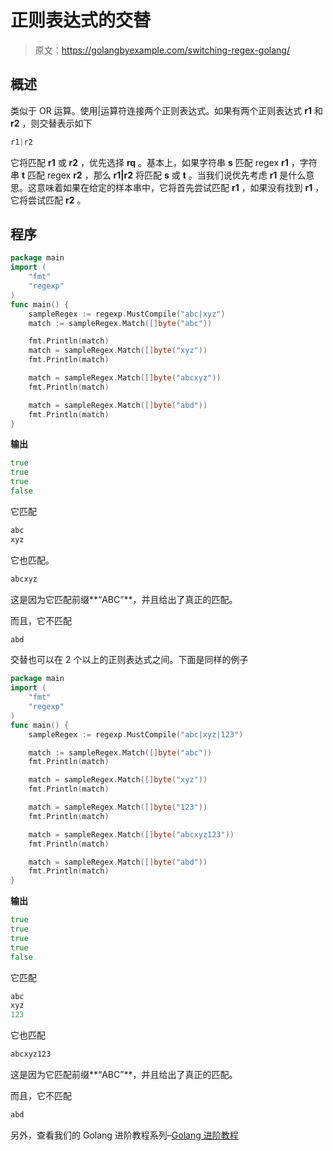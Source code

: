 # 正则表达式的交替

> 原文：<https://golangbyexample.com/switching-regex-golang/>

## **概述**

类似于 OR 运算。使用|运算符连接两个正则表达式。如果有两个正则表达式 **r1** 和 **r2** ，则交替表示如下

```go
r1|r2
```

它将匹配 **r1** 或 **r2** ，优先选择 **rq** 。基本上，如果字符串 **s** 匹配 regex **r1** ，字符串 **t** 匹配 regex **r2** ，那么 **r1|r2** 将匹配 **s** 或 **t** 。当我们说优先考虑 **r1** 是什么意思。这意味着如果在给定的样本串中，它将首先尝试匹配 **r1** ，如果没有找到 **r1** ，它将尝试匹配 **r2** 。

## **程序**

```go
package main
import (
    "fmt"
    "regexp"
)
func main() {
    sampleRegex := regexp.MustCompile("abc|xyz")
    match := sampleRegex.Match([]byte("abc"))

    fmt.Println(match)
    match = sampleRegex.Match([]byte("xyz"))
    fmt.Println(match)

    match = sampleRegex.Match([]byte("abcxyz"))
    fmt.Println(match)

    match = sampleRegex.Match([]byte("abd"))
    fmt.Println(match)
}
```

**输出**

```go
true
true
true
false
```

它匹配

```go
abc
xyz
```

它也匹配。

```go
abcxyz
```

这是因为它匹配前缀**“ABC”**，并且给出了真正的匹配。

而且，它不匹配

```go
abd
```

交替也可以在 2 个以上的正则表达式之间。下面是同样的例子

```go
package main
import (
    "fmt"
    "regexp"
)
func main() {
    sampleRegex := regexp.MustCompile("abc|xyz|123")

    match := sampleRegex.Match([]byte("abc"))
    fmt.Println(match)

    match = sampleRegex.Match([]byte("xyz"))
    fmt.Println(match)

    match = sampleRegex.Match([]byte("123"))
    fmt.Println(match)

    match = sampleRegex.Match([]byte("abcxyz123"))
    fmt.Println(match)

    match = sampleRegex.Match([]byte("abd"))
    fmt.Println(match)
}
```

**输出**

```go
true
true
true
true
false
```

它匹配

```go
abc
xyz
123
```

它也匹配

```go
abcxyz123
```

这是因为它匹配前缀**“ABC”**，并且给出了真正的匹配。

而且，它不匹配

```go
abd
```

另外，查看我们的 Golang 进阶教程系列–[<u>Golang 进阶教程</u>](https://golangbyexample.com/golang-comprehensive-tutorial/)
